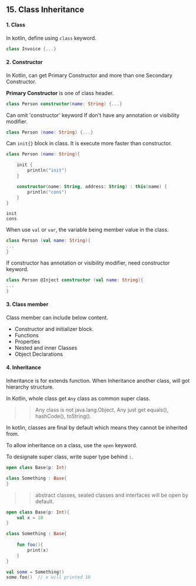 ## 15. Class Inheritance

#### 1. Class

In kotlin, define using `class` keyword.

~~~kotlin
class Invoice {...}
~~~

#### 2. Constructor

In Kotlin, can get Primary Constructor and more than one Secondary Constructor.

__Primary Constructor__ is one of class header.

~~~kotlin
class Person constructor(name: String) {...}
~~~

Can omit 'constructor' keyword If don't have any annotation or visibility modifier. 

~~~kotlin
class Person (name: String) {...} 
~~~

Can `init{}` block in class. It is execute more faster than constructor.

~~~kotlin
class Person (name: String){

    init {
        println("init")
    }

    constructor(name: String, address: String) : this(name) {
        println("cons")
    }
}
~~~

~~~
init
cons
~~~

When use `val` or `var`, the variable being member value in the class.

~~~kotlin
class Person (val name: String){
...
}
~~~

If constructor has annotation or visibility modifier, need constructor keyword.

~~~kotlin
class Person @Inject constructor (val name: String){
...
}
~~~

#### 3. Class member

Class member can include below content.

- Constructor and initializer block.
- Functions
- Properties
- Nested and inner Classes
- Object Declarations

#### 4. Inheritance

Inheritance is for extends function. When Inheritance another class, will got hierarchy structure.

In Kotlin, whole class get `Any` class as common super class.

>> Any class is not java.lang.Object, Any just get equals(), hashCode(), toString().
>

In kotlin, classes are final by default which means they cannot be inherited from.

To allow inheritance on a class, use the `open` keyword.

To designate super class, write super type behind `:`.

~~~kotlin
open class Base(p: Int)

class Something : Base{
}
~~~

>>  abstract classes, sealed classes and interfaces will be open by default.

~~~kotlin
open class Base(p: Int){
    val x = 10
}

class Something : Base{
    
    fun foo(){
        print(x)
    }   
}

val some = Something()
some.foo()  // x will printed 10
~~~

~~~kotlin
~~~

~~~kotlin
~~~

~~~kotlin
~~~

~~~kotlin
~~~

~~~kotlin
~~~

